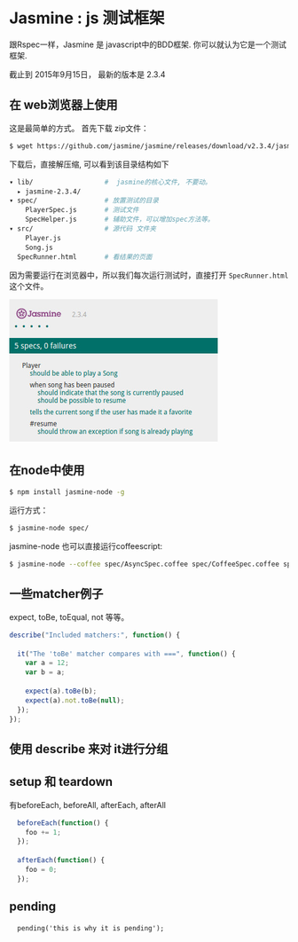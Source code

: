 # Jasmine : js 测试框架

跟Rspec一样，Jasmine 是 javascript中的BDD框架. 你可以就认为它是一个测试框架.

截止到 2015年9月15日， 最新的版本是 2.3.4

## 在 web浏览器上使用

这是最简单的方式。 首先下载 zip文件：

```bash
$ wget https://github.com/jasmine/jasmine/releases/download/v2.3.4/jasmine-standalone-2.3.4.zip
```

下载后，直接解压缩, 可以看到该目录结构如下

```bash
▾ lib/                  #  jasmine的核心文件, 不要动。
  ▸ jasmine-2.3.4/
▾ spec/                 # 放置测试的目录
    PlayerSpec.js       # 测试文件  
    SpecHelper.js       # 辅助文件，可以增加spec方法等。
▾ src/                  # 源代码 文件夹
    Player.js           
    Song.js
  SpecRunner.html       # 看结果的页面
```

因为需要运行在浏览器中，所以我们每次运行测试时，直接打开 `SpecRunner.html` 这个文件。

![jasmine SpecRunner 运行结果](/images/jasmine_default.jpg)

## 在node中使用

```bash
$ npm install jasmine-node -g
```

运行方式：

```bash
$ jasmine-node spec/
```

jasmine-node 也可以直接运行coffeescript:

```bash
$ jasmine-node --coffee spec/AsyncSpec.coffee spec/CoffeeSpec.coffee spec/SampleSpec.js
```

## 一些matcher例子

expect, toBe, toEqual, not 等等。

```javascript
describe("Included matchers:", function() {

  it("The 'toBe' matcher compares with ===", function() {
    var a = 12;
    var b = a;

    expect(a).toBe(b);
    expect(a).not.toBe(null);
  });
});
```

## 使用 describe 来对 it进行分组

## setup 和 teardown

有beforeEach, beforeAll, afterEach, afterAll

```javascript
  beforeEach(function() {
    foo += 1;
  });

  afterEach(function() {
    foo = 0;
  });
```

##  pending

```
  pending('this is why it is pending');
```
